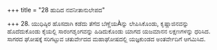 +++
title = "28 ಹುದಿದ ನವನೀತಾನುಲೇಪದ"

+++
28. ಯುಧಿಷ್ಠಿರ ಹೊಸದಾಗಿ ಕಡೆದು ತೆಗೆದ ಬೆಣ್ಣೆಯÀನ್ನು ಲೇಪಿಸಿಕೊಂಡು, ಕೃಷ್ಣಾಜಿನವನ್ನು ಹೊದೆದುಕೊಂಡು ಕೈಯಲ್ಲಿ ಸಾರಂಗಶೃಂಗವನ್ನು ಹಿಡಿದುಕೊಂಡು ಯಾಗದ ಯಜಮಾನನ ಲಕ್ಷಣಗಳನ್ನು ಧರಿಸಿದ. ಸಾಗರದ ಘೋಷಕ್ಕೆ ಸರಿಗಟ್ಟುವ ಚತುರ್ವೇದದ ಮಹಾಘೋಷದಲ್ಲಿ ಯಜ್ಞಕುಂಡದ ಅಂತರ್ವೇದಿಗೆ ಆಗಮಿಸಿದ.